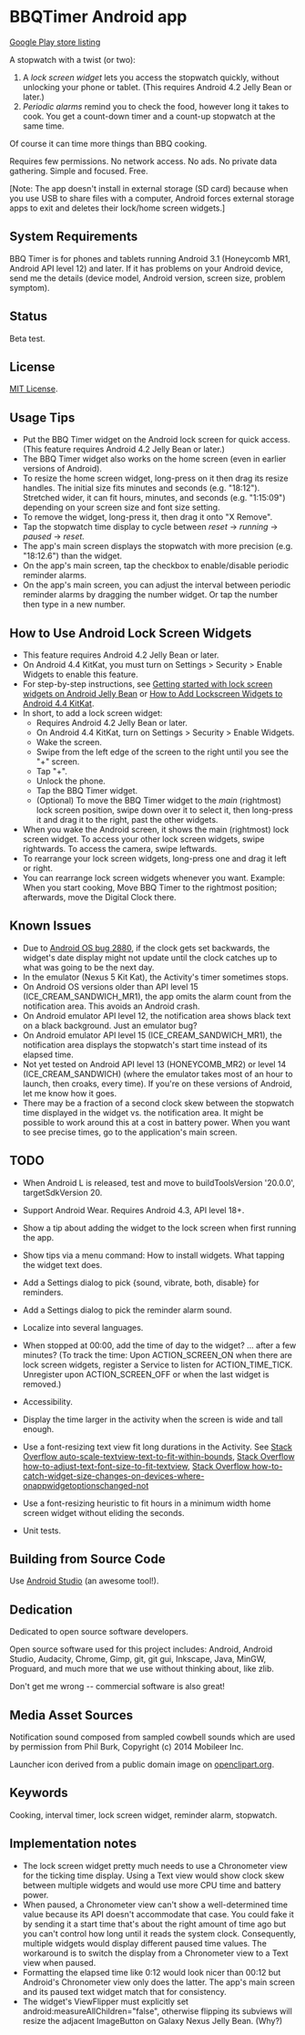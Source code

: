 # BBQTimer Android app

[Google Play store listing](https://play.google.com/store/apps/details?id=com.onefishtwo.bbqtimer)

A stopwatch with a twist (or two):

1. A *lock screen widget* lets you access the stopwatch quickly, without unlocking your phone or
   tablet. (This requires Android 4.2 Jelly Bean or later.)
2. *Periodic alarms* remind you to check the food, however long it takes to cook. You get a
   count-down timer and a count-up stopwatch at the same time.

Of course it can time more things than BBQ cooking.

Requires few permissions. No network access. No ads. No private data gathering.
Simple and focused. Free.

[Note: The app doesn't install in external storage (SD card) because when you use USB to share files
with a computer, Android forces external storage apps to exit and deletes their lock/home screen
widgets.]

## System Requirements

BBQ Timer is for phones and tablets running Android 3.1 (Honeycomb MR1, Android API level 12) and
later. If it has problems on your Android device, send me the details (device model, Android
version, screen size, problem symptom).

## Status
Beta test.

## License

[MIT License](https://github.com/1fish2/BBQTimer/blob/master/LICENSE.md).

## Usage Tips
* Put the BBQ Timer widget on the Android lock screen for quick access. (This feature requires
  Android 4.2 Jelly Bean or later.)
* The BBQ Timer widget also works on the home screen (even in earlier versions of Android).
* To resize the home screen widget, long-press on it then drag its resize handles.
  The initial size fits minutes and seconds (e.g. "18:12"). Stretched wider, it can fit hours,
  minutes, and seconds (e.g. "1:15:09") depending on your screen size and font size setting.
* To remove the widget, long-press it, then drag it onto "X Remove".
* Tap the stopwatch time display to cycle between *reset* -> *running* -> *paused* -> *reset.*
* The app's main screen displays the stopwatch with more precision (e.g. "18:12.6") than the widget.
* On the app's main screen, tap the checkbox to enable/disable periodic reminder alarms.
* On the app's main screen, you can adjust the interval between periodic reminder alarms by
  dragging the number widget. Or tap the number then type in a new number.

## How to Use Android Lock Screen Widgets
* This feature requires Android 4.2 Jelly Bean or later.
* On Android 4.4 KitKat, you must turn on Settings > Security > Enable Widgets to enable this
  feature.
* For step-by-step instructions, see [Getting started with lock screen widgets on Android Jelly
  Bean](http://howto.cnet.com/8301-11310_39-57549747-285/getting-started-with-lock-screen-widgets-on-android-jelly-bean/
  "CNET How To")
  or [How to Add Lockscreen Widgets to Android 4.4
  KitKat](http://www.gottabemobile.com/2013/11/11/add-lockscreen-widgets-android-4-4-kitkat-nexus-5/
  "GottaBe Mobile").
* In short, to add a lock screen widget:
    * Requires Android 4.2 Jelly Bean or later.
    * On Android 4.4 KitKat, turn on Settings > Security > Enable Widgets.
    * Wake the screen.
    * Swipe from the left edge of the screen to the right until you see the "+" screen.
    * Tap "+".
    * Unlock the phone.
    * Tap the BBQ Timer widget.
    * (Optional) To move the BBQ Timer widget to the *main* (rightmost) lock screen position, swipe
      down over it to select it, then long-press it and drag it to the right, past the other
      widgets.
* When you wake the Android screen, it shows the main (rightmost) lock screen widget.
  To access your other lock screen widgets, swipe rightwards.
  To access the camera, swipe leftwards.
* To rearrange your lock screen widgets, long-press one and drag it left or right.
* You can rearrange lock screen widgets whenever you want. Example: When you start cooking, Move
  BBQ Timer to the rightmost position; afterwards, move the Digital Clock there.

## Known Issues
* Due to [Android OS bug 2880](https://code.google.com/p/android/issues/detail?id=2880), if the
  clock gets set backwards, the widget's date display might not update until the clock catches up to
  what was going to be the next day.
* In the emulator (Nexus 5 Kit Kat), the Activity's timer sometimes stops.
* On Android OS versions older than API level 15 (ICE_CREAM_SANDWICH_MR1), the app omits the alarm
  count from the notification area. This avoids an Android crash.
* On Android emulator API level 12, the notification area shows black text on a black background.
  Just an emulator bug?
* On Android emulator API level 15 (ICE_CREAM_SANDWICH_MR1), the notification area displays the
  stopwatch's start time instead of its elapsed time.
* Not yet tested on Android API level 13 (HONEYCOMB_MR2) or level 14 (ICE_CREAM_SANDWICH) (where the
  emulator takes most of an hour to launch, then croaks, every time). If you're on these versions of
  Android, let me know how it goes.
* There may be a fraction of a second clock skew between the stopwatch time displayed in the widget
  vs. the notification area. It might be possible to work around this at a cost in battery power.
  When you want to see precise times, go to the application's main screen.

## TODO
* When Android L is released, test and move to buildToolsVersion '20.0.0', targetSdkVersion 20.
* Support Android Wear. Requires Android 4.3, API level 18+.
* Show a tip about adding the widget to the lock screen when first running the app.
* Show tips via a menu command: How to install widgets. What tapping the widget text does.
* Add a Settings dialog to pick {sound, vibrate, both, disable} for reminders.
* Add a Settings dialog to pick the reminder alarm sound.
* Localize into several languages.
* When stopped at 00:00, add the time of day to the widget? ... after a few minutes?
  (To track the time: Upon ACTION_SCREEN_ON when there are lock screen widgets, register a Service to
  listen for ACTION_TIME_TICK. Unregister upon ACTION_SCREEN_OFF or when the last widget is removed.)
* Accessibility.
* Display the time larger in the activity when the screen is wide and tall enough.
* Use a font-resizing text view fit long durations in the Activity. See
  [Stack Overflow auto-scale-textview-text-to-fit-within-bounds](http://stackoverflow.com/questions/5033012/auto-scale-textview-text-to-fit-within-bounds/),
  [Stack Overflow how-to-adjust-text-font-size-to-fit-textview](http://stackoverflow.com/questions/2617266/how-to-adjust-text-font-size-to-fit-textview/),
  [Stack Overflow how-to-catch-widget-size-changes-on-devices-where-onappwidgetoptionschanged-not](http://stackoverflow.com/questions/17396045/how-to-catch-widget-size-changes-on-devices-where-onappwidgetoptionschanged-not)
* Use a font-resizing heuristic to fit hours in a minimum width home screen widget without eliding
  the seconds.

* Unit tests.

## Building from Source Code
Use [Android Studio](http://developer.android.com/sdk/installing/studio.html) (an awesome tool!).

## Dedication
Dedicated to open source software developers.

Open source software used for this project includes: Android, Android Studio, Audacity, Chrome,
Gimp, git, git gui, Inkscape, Java, MinGW, Proguard, and much more that we use without thinking
about, like zlib.

Don't get me wrong -- commercial software is also great!

## Media Asset Sources
Notification sound composed from sampled cowbell sounds which are used by permission from Phil Burk,
Copyright (c) 2014 Mobileer Inc.

Launcher icon derived from a public domain image on [openclipart.org](http://openclipart.org).

## Keywords
Cooking, interval timer, lock screen widget, reminder alarm, stopwatch.

## Implementation notes
* The lock screen widget pretty much needs to use a Chronometer view for the ticking time display.
Using a Text view would show clock skew between multiple widgets and would use more CPU time and
battery power.
* When paused, a Chronometer view can't show a well-determined time value because its API doesn't
accommodate that case. You could fake it by sending it a start time that's about the right amount of
time ago but you can't control how long until it reads the system clock. Consequently, multiple
widgets would display different paused time values. The workaround is to switch the display from a
Chronometer view to a Text view when paused.
* Formatting the elapsed time like 0:12 would look nicer than 00:12 but Android's Chronometer view
only does the latter. The app's main screen and its paused text widget match that for consistency.
* The widget's ViewFlipper must explicitly set android:measureAllChildren="false", otherwise
flipping its subviews will resize the adjacent ImageButton on Galaxy Nexus Jelly Bean. (Why?)
